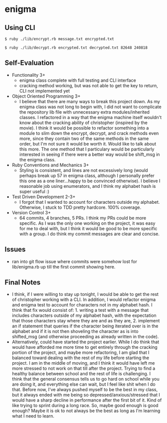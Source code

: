 # enigma

## Using CLI
```
$ ruby ./lib/encrypt.rb message.txt encrypted.txt

$ ruby ./lib/decrypt.rb encrypted.txt decrypted.txt 82648 240818
```


## Self-Evaluation
* Functionality 3+
  * enigma class complete with full testing and CLI interface
  * cracking method working, but was not able to get the key to return, CLI not implemented yet
* Object Oriented Programming 3+
  * I believe that there are many ways to break this project down. As my enigma class was not long to begin with, I did not want to complicate the repository lib file with unnecessary extra modules/inherited classes. I refactored in a way that the enigma machine itself wouldn't know about the cracking ability of christopher (inspired by the movie). I think it would be possible to refactor something into a module to slim down the encrypt, decrypt, and crack methods even more, since they contain two of the same methods in the same order, but I'm not sure it would be worth it. Would like to talk about this more. The one method that I particulary would be particularly interested in seeing if there were a better way would be shift_msg in the enigma class.
* Ruby Conventions and Mechanics 3+
  * Styling is consistent, and lines are not excessively long (would perhaps break up 57 in enigma class, although I personally prefer this one as a one liner...happy to be convinced otherwise). I believe I reasonable job using enumerators, and I think my alphabet hash is super useful :)
* Test Driven Development 2-3+
  * I forgot that I wanted to account for characters outside my alphabet. Otherwise, I stuck to TDD pretty hardcore. 100% coverage.
* Version Control 3+
  * 64 commits, 4 branches, 5 PRs. I think my PRs could be more specific. As I was the only one working on the project, it was easy for me to deal with, but I think it would be good to be more specific with a group. I do think my commit messages are clear and concise.

## Issues
* ran into git flow issue where commits were somehow lost for lib/enigma.rb up till the first commit showing here. 

## Final Notes
* I think, if I were willing to stay up tonight, I would be able to get the rest of christopher working with a CLI. In addition, I would refactor enigma and enigma test to account for characters not in my alphabet hash. I think that fix would consist of: 1. writing a test with a message that includes characters outside of my alphabet hash, with the expectation that those characters stay where they are and as they are, 2. implement an if statement that queries if the character being iterated over is in the alphabet and if it is not then shoveling the character as is into shifted_msg (and otherwise proceeding as already written in the code).
* Alternatively, could have started the project earlier. While I do think that would have afforded me more time to get entirely through the cracking portion of the project, and maybe more refactoring, I am glad that I balanced toward dealing with the rest of my life before starting the project. I am in the middle of moving, and I think it would have left me more stressed to not work on that till after the project. Trying to find a healthy balance between school and the rest of life is challenging. I think that the general consensus tells us to go hard on school while you are doing it, and everything else can wait, but I feel like shit when I do that. Before now, I've always pushed myself to be the best in my class, but it always ended with me being so depressed/anxious/stressed that I would have a sharp decline in performance after the first bit of it. Kind of like trying to sprint during a long race. So, maybe good enough is good enough? Maybe it is ok to not always be the best as long as I'm learning what I need to learn.
